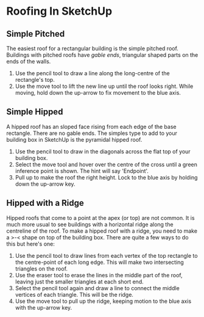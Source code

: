 ---
---
# Roofing In SketchUp
## Simple Pitched
The easiest roof for a rectangular building is the simple pitched roof. Buildings with pitched roofs have *gable ends*, triangular shaped parts on the ends of the walls. 

1. Use the pencil tool to draw a line along the long-centre of the rectangle's top.
2. Use the move tool to lift the new line up until the roof looks right. While moving, hold down the up-arrow to fix movement to the blue axis. 

## Simple Hipped
A hipped roof has an sloped face rising from each edge of the base rectangle. There are no gable ends. The simples type to add to your building box in SketchUp is the pyramidal hipped roof.

1. Use the pencil tool to draw in the diagonals across the flat top of your building box.
2. Select the move tool and hover over the centre of the cross until a green inference point is shown. The hint will say 'Endpoint'.
3. Pull up to make the roof the right height. Lock to the blue axis by holding down the up-arrow key.

## Hipped with a Ridge
Hipped roofs that come to a point at the apex (or top) are not common. It is much more usual to see buildings with a horizontal ridge along the centreline of the roof. To make a hipped roof with a ridge, you need to make a >-< shape on top of the building box. There are quite a few ways to do this but here's one:

1. Use the pencil tool to draw lines from each vertex of the top rectangle to the centre-point of each long edge. This will make two intersecting triangles on the roof.
2. Use the eraser tool to erase the lines in the middle part of the roof, leaving just the smaller triangles at each short end.
3. Select the pencil tool again and draw a line to connect the middle vertices of each triangle. This will be the ridge.
4. Use the move tool to pull up the ridge, keeping motion to the blue axis with the up-arrow key.